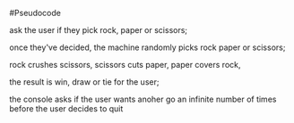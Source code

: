 #Pseudocode

ask the user if they pick rock, paper or scissors;

once they've decided, the machine randomly picks rock paper or scissors;

rock crushes scissors, scissors cuts paper, paper covers rock, 

the result is win, draw or tie for the user;

the console asks if the user wants anoher go an infinite number of times before the user decides to quit
